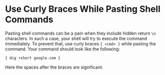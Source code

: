 # Use Curly Braces While Pasting Shell Commands

Pasting shell commands can be a pain when they include hidden return `\n` characters. In such a case, your shell will try to execute the command immediately. To prevent that, use curly braces `{ <cmd> }` while pasting the command. Your command
should look like the following:

```
{ dig +short google.com }
```

Here the spaces after the braces are significant.
